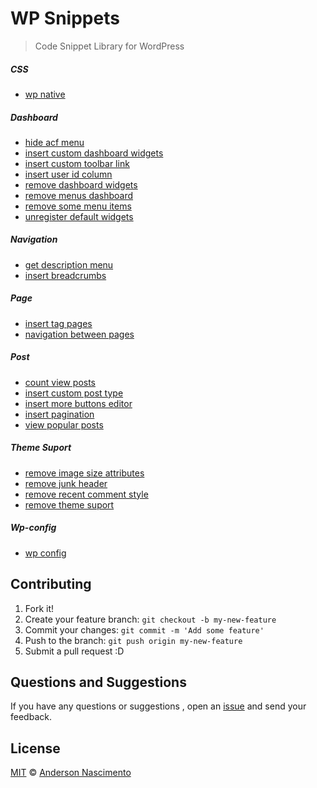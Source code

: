 # WP Snippets

> Code Snippet Library for WordPress

##### CSS
- [wp native](https://github.com/theandersonn/wp-snippets/blob/master/css/wp-native.css)

##### Dashboard
- [hide acf menu](https://github.com/theandersonn/wp-snippets/blob/master/dashboard/hide-acf-menu.php)
- [insert custom dashboard widgets](https://github.com/theandersonn/wp-snippets/blob/master/dashboard/insert-custom-dashboard-widgets.php)
- [insert custom toolbar link](https://github.com/theandersonn/wp-snippets/blob/master/dashboard/insert-custom-toolbar-link.php)
- [insert user id column](https://github.com/theandersonn/wp-snippets/blob/master/dashboard/insert-user-id-column.php)
- [remove dashboard widgets](https://github.com/theandersonn/wp-snippets/blob/master/dashboard/remove-dashboard-widgets.php)
- [remove menus dashboard](https://github.com/theandersonn/wp-snippets/blob/master/dashboard/remove-menus-dashboard.php)
- [remove some menu items](https://github.com/theandersonn/wp-snippets/blob/master/dashboard/remove-some-menu-items.php)
- [unregister default widgets](https://github.com/theandersonn/wp-snippets/blob/master/dashboard/unregister-default-widgets.php)

##### Navigation
- [get description menu](https://github.com/theandersonn/wp-snippets/blob/master/navigation/get-description-menu.php)
- [insert breadcrumbs](https://github.com/theandersonn/wp-snippets/blob/master/navigation/insert-breadcrumbs.php)


##### Page
- [insert tag pages](https://github.com/theandersonn/wp-snippets/blob/master/page/insert-tag-pages.php)
- [navigation between pages](https://github.com/theandersonn/wp-snippets/blob/master/page/navigation-between-pages.php)

##### Post
- [count view posts](https://github.com/theandersonn/wp-snippets/blob/master/post/count-view-posts.php)
- [insert custom post type](https://github.com/theandersonn/wp-snippets/blob/master/post/insert-custom-post-type.php)
- [insert more buttons editor](https://github.com/theandersonn/wp-snippets/blob/master/post/insert-more-buttons-editor.php)
- [insert pagination](https://github.com/theandersonn/wp-snippets/blob/master/post/insert-pagination.php)
- [view popular posts](https://github.com/theandersonn/wp-snippets/blob/master/post/view-popular-posts.php)

##### Theme Suport
- [remove image size attributes](https://github.com/theandersonn/wp-snippets/blob/master/theme-suport/remove-image-size-attributes.php)
- [remove junk header](https://github.com/theandersonn/wp-snippets/blob/master/theme-suport/remove-junk-header.php)
- [remove recent comment style](https://github.com/theandersonn/wp-snippets/blob/master/theme-suport/remove-recent-comment-style.php)
- [remove theme suport](https://github.com/theandersonn/wp-snippets/blob/master/theme-suport/remove-theme-suport.php)

##### Wp-config
- [wp config](https://github.com/theandersonn/wp-snippets/tree/master/wp-config)

## Contributing

1. Fork it!
2. Create your feature branch: `git checkout -b my-new-feature`
3. Commit your changes: `git commit -m 'Add some feature'`
4. Push to the branch: `git push origin my-new-feature`
5. Submit a pull request :D

## Questions and Suggestions
If you have any questions or suggestions , open an [issue](https://github.com/theandersonn/wp-snippets/issues/new) and send your feedback.

## License

[MIT](https://github.com/theandersonn/wp-snippets/blob/master/LICENSE-MIT.md) © [Anderson Nascimento](https://github.com/theandersonn)
